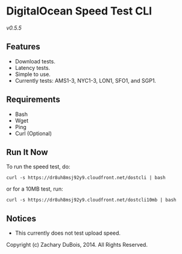 # DigitalOcean Speed Test CLI

*v0.5.5*

## Features

- Download tests.
- Latency tests.
- Simple to use.
- Currently tests: AMS1-3, NYC1-3, LON1, SFO1, and SGP1.

## Requirements

- Bash
- Wget
- Ping
- Curl (Optional)

## Run It Now

To run the speed test, do:

    curl -s https://dr8uh8msj92y9.cloudfront.net/dostcli | bash

or for a 10MB test, run:

    curl -s https://dr8uh8msj92y9.cloudfront.net/dostcli10mb | bash

## Notices

- This currently does not test upload speed.

Copyright (c) Zachary DuBois, 2014. All Rights Reserved.
